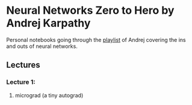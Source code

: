 # Neural Networks Zero to Hero by Andrej Karpathy

Personal notebooks going through the [playlist](https://www.youtube.com/playlist?list=PLAqhIrjkxbuWI23v9cThsA9GvCAUhRvKZ) of Andrej covering the ins and outs of neural networks.

## Lectures
### Lecture 1:
1. micrograd (a tiny autograd)
